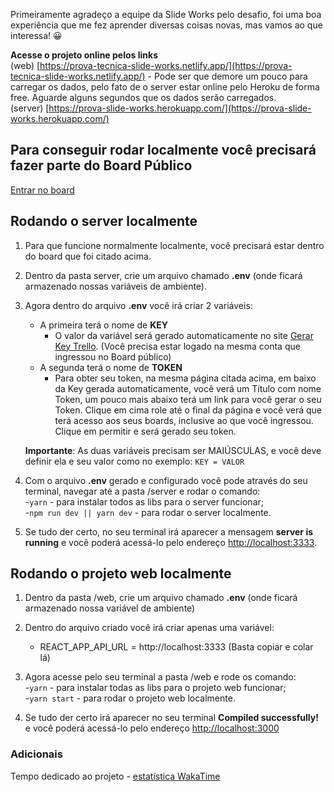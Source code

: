 Primeiramente agradeço a equipe da Slide Works pelo desafio, foi uma boa experiência que me fez aprender diversas coisas novas, mas vamos ao que interessa! :grinning:

**Acesse o projeto online pelos links**<br/>
(web) [https://prova-tecnica-slide-works.netlify.app/](https://prova-tecnica-slide-works.netlify.app/) - Pode ser que demore um pouco para carregar os dados, pelo fato de o server estar online pelo Heroku de forma free. Aguarde alguns segundos que os dados serão carregados.<br/>
(server) [https://prova-slide-works.herokuapp.com/](https://prova-slide-works.herokuapp.com/)

## Para conseguir rodar localmente você precisará fazer parte do Board Público

[Entrar no board](https://trello.com/invite/b/fq0LD0xB/4a03e1086def5bef2b1741cb7b14a068/prova-t%C3%A9cnica-slide-works)

## Rodando o server localmente

   1. Para que funcione normalmente localmente, você precisará estar dentro do board que foi citado acima.

   2. Dentro da pasta server, crie um arquivo chamado **.env** (onde ficará armazenado nossas variáveis de ambiente).

   3. Agora dentro do arquivo **.env** você irá criar 2 variáveis:

      - A primeira terá o nome de **KEY**
        - O valor da variável será gerado automaticamente no site [Gerar Key Trello](https://trello.com/app-key). (Você precisa estar logado na mesma conta que ingressou no Board público)
      - A segunda terá o nome de **TOKEN**
        - Para obter seu token, na mesma página citada acima, em baixo da Key gerada automaticamente, você verá um Título com nome Token, um pouco mais abaixo terá um link para você gerar o seu Token.
          Clique em cima role até o final da página e você verá que terá acesso aos seus boards, inclusive ao que você ingressou. Clique em permitir e será gerado seu token.

      **Importante**: As duas variáveis precisam ser MAIÚSCULAS, e você deve definir ela e seu valor como no exemplo: `KEY = VALOR`

   4. Com o arquivo **.env** gerado e configurado você pode através do seu terminal, navegar até a pasta /server e rodar o comando: <br />
      -`yarn` - para instalar todos as libs para o server funcionar; <br />
      -`npm run dev || yarn dev` - para rodar o server localmente.

   5. Se tudo der certo, no seu terminal irá aparecer a mensagem **server is running** e você poderá acessá-lo pelo endereço [http://localhost:3333](http://localhost:3333).

## Rodando o projeto web localmente

   1. Dentro da pasta /web, crie um arquivo chamado **.env** (onde ficará armazenado nossa variável de ambiente)

   2. Dentro do arquivo criado você irá criar apenas uma variável:
      - REACT_APP_API_URL = http://localhost:3333 (Basta copiar e colar lá) 

   3. Agora acesse pelo seu terminal a pasta /web e rode os comando: <br />
      -`yarn` - para instalar todas as libs para o projeto web funcionar; <br />
      -`yarn start` - para rodar o projeto web localmente.

   3. Se tudo der certo irá aparecer no seu terminal **Compiled successfully!** e você poderá acessá-lo pelo endereço [http://localhost:3000](http://localhost:3000)

### Adicionais
Tempo dedicado ao projeto - [estatística WakaTime](https://wakatime.com/@5786e2e0-bc6f-443c-9d34-ed20bb6bf141/projects/uejouginmu?start=2021-03-21&end=2021-03-27)
